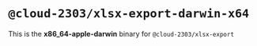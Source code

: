 # `@cloud-2303/xlsx-export-darwin-x64`

This is the **x86_64-apple-darwin** binary for `@cloud-2303/xlsx-export`
